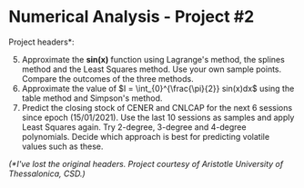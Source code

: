 # Numerical Analysis - Project #2

Project headers\*:

5. Approximate the **sin(x)** function using Lagrange's method, the splines method and the Least Squares method. Use your own sample points.
  Compare the outcomes of the three methods.
6. Approximate the value of $I = \int_{0}^{\frac{\pi}{2}} sin(x)dx$ using the table method and Simpson's method.
7. Predict the closing stock of CENER and CNLCAP for the next 6 sessions since epoch (15/01/2021). Use the last 10 sessions as samples and apply Least Squares again.
  Try 2-degree, 3-degree and 4-degree polynomials. Decide which approach is best for predicting volatile values such as these.

*(\*I've lost the original headers. Project courtesy of Aristotle University of Thessalonica, CSD.)*
